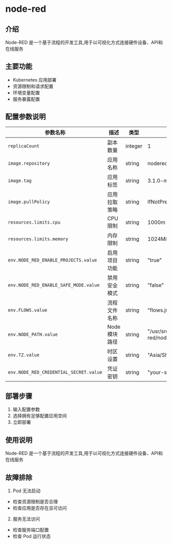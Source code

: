 # node-red

## 介绍
Node-RED 是一个基于流程的开发工具,用于以可视化方式连接硬件设备、API和在线服务

## 主要功能
- Kubernetes 应用部署
- 资源限制和请求配置
- 环境变量配置  
- 服务暴露配置

## 配置参数说明
| 参数名称 | 描述 | 类型 | 默认值 |
|---------|-----|------|--------|
| `replicaCount` | 副本数量 | integer | 1 |
| `image.repository` | 应用名称 | string | nodered/node-red |
| `image.tag` | 应用标签 | string | 3.1.0-minimal |
| `image.pullPolicy` | 应用拉取策略 | string | IfNotPresent |
| `resources.limits.cpu` | CPU 限制 | string | 1000m |
| `resources.limits.memory` | 内存限制 | string | 1024Mi |
| `env.NODE_RED_ENABLE_PROJECTS.value` | 启用项目功能 | string | "true" |
| `env.NODE_RED_ENABLE_SAFE_MODE.value` | 禁用安全模式 | string | "false" |
| `env.FLOWS.value` | 流程文件名称 | string | "flows.json" |
| `env.NODE_PATH.value` | Node模块路径 | string | "/usr/src/node-red/node_modules:/data/node_modules" |
| `env.TZ.value` | 时区设置 | string | "Asia/Shanghai" |
| `env.NODE_RED_CREDENTIAL_SECRET.value` | 凭证密钥 | string | "your-secret-key" |

## 部署步骤
1. 输入配置参数
2. 选择拥有足够配置应用空间
3. 立即部署

## 使用说明
Node-RED 是一个基于流程的开发工具,用于以可视化方式连接硬件设备、API和在线服务

## 故障排除
1. Pod 无法启动
 - 检查资源限制是否合理
 - 检查应用是否存在且可访问
 
2. 服务无法访问
 - 检查服务端口配置
 - 检查 Pod 运行状态